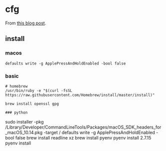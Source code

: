 # cfg
From [this blog post](https://www.atlassian.com/git/tutorials/dotfiles).

## install

### macos
```
defaults write -g ApplePressAndHoldEnabled -bool false
```

### basic
```
# homebrew
/usr/bin/ruby -e "$(curl -fsSL https://raw.githubusercontent.com/Homebrew/install/master/install)"

brew install openssl gpg

### python
```
sudo installer -pkg /Library/Developer/CommandLineTools/Packages/macOS_SDK_headers_for_macOS_10.14.pkg -target /
 defaults write -g ApplePressAndHoldEnabled -bool false
brew install readline xz
brew install pyenv
pyenv install 2.7.15
pyenv install